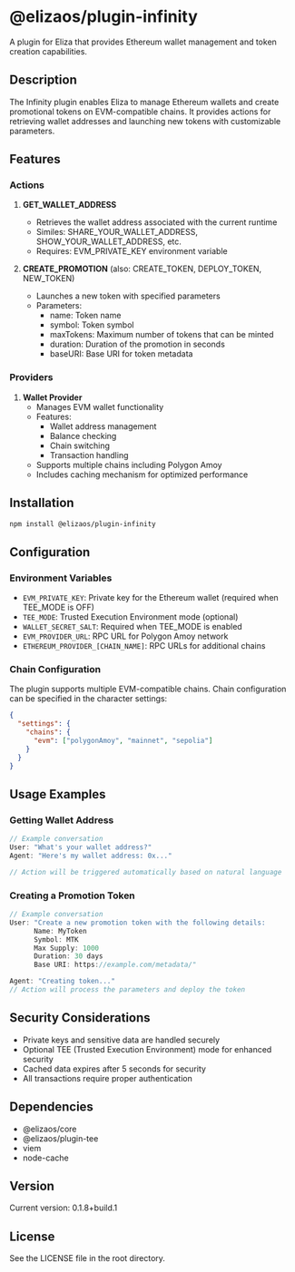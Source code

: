 # @elizaos/plugin-infinity

A plugin for Eliza that provides Ethereum wallet management and token creation capabilities.

## Description

The Infinity plugin enables Eliza to manage Ethereum wallets and create promotional tokens on EVM-compatible chains. It provides actions for retrieving wallet addresses and launching new tokens with customizable parameters.

## Features

### Actions

1. **GET_WALLET_ADDRESS**
   - Retrieves the wallet address associated with the current runtime
   - Similes: SHARE_YOUR_WALLET_ADDRESS, SHOW_YOUR_WALLET_ADDRESS, etc.
   - Requires: EVM_PRIVATE_KEY environment variable

2. **CREATE_PROMOTION** (also: CREATE_TOKEN, DEPLOY_TOKEN, NEW_TOKEN)
   - Launches a new token with specified parameters
   - Parameters:
     - name: Token name
     - symbol: Token symbol
     - maxTokens: Maximum number of tokens that can be minted
     - duration: Duration of the promotion in seconds
     - baseURI: Base URI for token metadata

### Providers

1. **Wallet Provider**
   - Manages EVM wallet functionality
   - Features:
     - Wallet address management
     - Balance checking
     - Chain switching
     - Transaction handling
   - Supports multiple chains including Polygon Amoy
   - Includes caching mechanism for optimized performance

## Installation

```bash
npm install @elizaos/plugin-infinity
```

## Configuration

### Environment Variables

- `EVM_PRIVATE_KEY`: Private key for the Ethereum wallet (required when TEE_MODE is OFF)
- `TEE_MODE`: Trusted Execution Environment mode (optional)
- `WALLET_SECRET_SALT`: Required when TEE_MODE is enabled
- `EVM_PROVIDER_URL`: RPC URL for Polygon Amoy network
- `ETHEREUM_PROVIDER_[CHAIN_NAME]`: RPC URLs for additional chains

### Chain Configuration

The plugin supports multiple EVM-compatible chains. Chain configuration can be specified in the character settings:

```json
{
  "settings": {
    "chains": {
      "evm": ["polygonAmoy", "mainnet", "sepolia"]
    }
  }
}
```

## Usage Examples

### Getting Wallet Address

```typescript
// Example conversation
User: "What's your wallet address?"
Agent: "Here's my wallet address: 0x..."

// Action will be triggered automatically based on natural language
```

### Creating a Promotion Token

```typescript
// Example conversation
User: "Create a new promotion token with the following details:
      Name: MyToken
      Symbol: MTK
      Max Supply: 1000
      Duration: 30 days
      Base URI: https://example.com/metadata/"

Agent: "Creating token..."
// Action will process the parameters and deploy the token
```

## Security Considerations

- Private keys and sensitive data are handled securely
- Optional TEE (Trusted Execution Environment) mode for enhanced security
- Cached data expires after 5 seconds for security
- All transactions require proper authentication

## Dependencies

- @elizaos/core
- @elizaos/plugin-tee
- viem
- node-cache

## Version

Current version: 0.1.8+build.1

## License

See the LICENSE file in the root directory.

